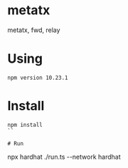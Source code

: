 # metatx
metatx, fwd, relay

# Using
`npm version 10.23.1`

# Install
```
npm install
``

# Run
```
npx hardhat ./run.ts --network hardhat
```
